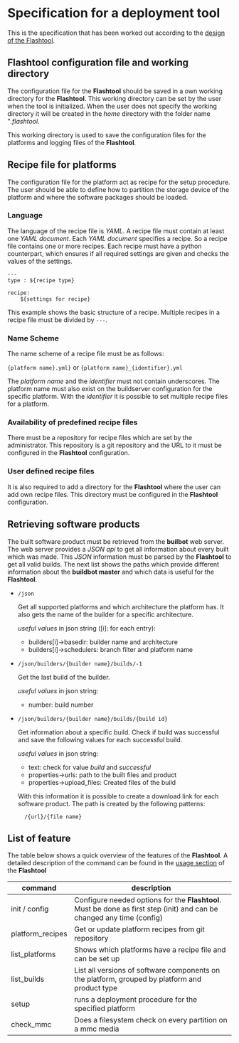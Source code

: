 # Specification for a deployment tool

This is the specification that has been worked out according to the [design of
the Flashtool](../design/flashtool.md). 


## **Flashtool** configuration file and working directory

The configuration file for the **Flashtool** should be saved in a own working
directory for the **Flashtool**. This working directory can be set by the user
when the tool is initialized. When the user does not specify the working
directory it will be created in the *home* directory with the folder name
"*.flashtool*.

This working directory is used to save the configuration files for the
platforms and logging files of the **Flashtool**.


## Recipe file for platforms

The configuration file for the platform act as recipe for the setup procedure.
The user should be able to define how to partition the storage device of the
platform and where the software packages should be loaded. 

### Language

The language of the recipe file is *YAML*. A recipe file must contain at least
one *YAML document*. Each *YAML document* specifies a recipe. So a recipe file
contains one or more recipes. Each recipe must have a python counterpart, which
ensures if all required settings are given and checks the values of the
settings.

    ---
    type : ${recipe type}

    recipe:
        ${settings for recipe}

This example shows the basic structure of a recipe. Multiple recipes in a recipe
file must be divided by `---`.


### Name Scheme

The name scheme of a recipe file must be as follows:

`{platform name}.yml}`
or
`{platform name}_{identifier}.yml`

The *platform name* and the *identifier* must not contain underscores. The
platform name must also exist on the buildserver configuration for the specific
platform. With the *identifier* it is possible to set multiple recipe files for
a platform.


### Availability of predefined recipe files 

There must be a repository for recipe files which are set by the administrator.
This repository is a git repository and the URL to it must be configured in the
**Flashtool** configuration.


### User defined recipe files

It is also required to add a directory for the **Flashtool** where the user can
add own recipe files. This directory must be configured in the **Flashtool**
configuration.


## Retrieving software products 

The built software product must be retrieved from the **builbot** web server.
The web server provides a *JSON api* to get all information about every built
which was made. This *JSON* information must be parsed by the **Flashtool** to get
all valid builds. The next list shows the paths which provide different
information about the **buildbot master** and which data is useful for the
**Flashtool**.

* `/json`

    Get all supported platforms and which architecture the platform has. It also
    gets the name of the builder for a specific architecture.

    *useful values* in json string ([i]: for each entry):

    * builders[i]->basedir: builder name and architecture
    * builders[i]->schedulers: branch filter and platform name

* `/json/builders/{builder name}/builds/-1`

    Get the last build of the builder.

    *useful values* in json string:

    * number: build number

* `/json/builders/{builder name}/builds/{build id}`

    Get information about a specific build. Check if build was successful and
    save the following values for each successful build.

    *useful values* in json string:

    * text: check for value *build* and *successful*
    * properties->urls: path to the built files and product
    * properties->upload\_files: Created files of the build

    With this information it is possible to create a download link for each
    software product. The path is created by the following patterns:
    
        /{url}/{file name}


## List of feature
The table below shows a quick overview of the features of the **Flashtool**.
A detailed description of the command can be found in the [usage
section](../../usage/flashtool.md) of the **Flashtool**


 command | description
 ------- | -----------
 init / config | Configure needed options for the **Flashtool**. Must be done as first step (init) and can be changed any time (config)
 platform\_recipes | Get or update platform recipes from git repository
 list\_platforms   | Shows which platforms have a recipe file and can be set up
 list\_builds  | List all versions of software components on the platform, grouped by platform and product type
 setup  | runs a deployment procedure for the specified platform
 check\_mmc | Does a filesystem check on every partition on a mmc media


 



